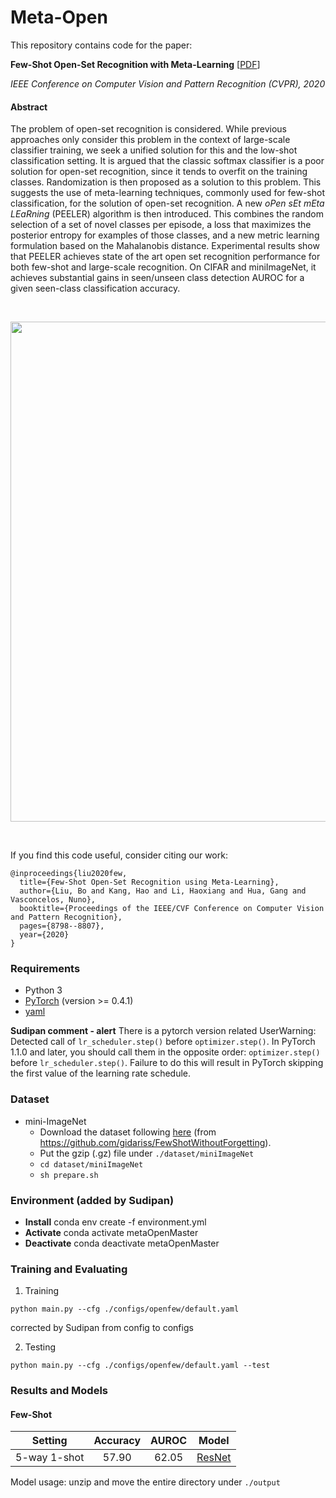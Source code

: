 # Meta-Open 
This repository contains code for the paper:

**Few-Shot Open-Set Recognition with Meta-Learning** [[PDF](http://www.svcl.ucsd.edu/publications/conference/2020/cvpr/OpenFew.pdf)]

_IEEE Conference on Computer Vision and Pattern Recognition (CVPR), 2020_


#### Abstract
The problem of open-set recognition is considered. While previous approaches only consider this problem in the context of large-scale classifier training, we seek a unified solution for this and the low-shot classification setting. It is argued that the classic softmax classifier is a poor solution for open-set recognition, since it tends to overfit on the training classes. Randomization is then proposed as a solution to this problem. This suggests the use of meta-learning techniques, commonly used for few-shot classification, for the solution of open-set recognition. A new _oPen sEt mEta LEaRning_ (PEELER) algorithm is then introduced. This combines the random selection of a set of novel classes per episode, a loss that maximizes the posterior entropy for examples of those classes, and a new metric learning formulation based on the Mahalanobis distance. Experimental results show that PEELER achieves state of the art open set recognition performance for both few-shot and large-scale recognition. On CIFAR and miniImageNet, it achieves substantial gains in seen/unseen class detection AUROC for a given seen-class classification accuracy.

&nbsp;
<p align="center">
<img src='./assets/structure.png' width=800>
</p>
&nbsp;


If you find this code useful, consider citing our work:
```
@inproceedings{liu2020few,
  title={Few-Shot Open-Set Recognition using Meta-Learning},
  author={Liu, Bo and Kang, Hao and Li, Haoxiang and Hua, Gang and Vasconcelos, Nuno},
  booktitle={Proceedings of the IEEE/CVF Conference on Computer Vision and Pattern Recognition},
  pages={8798--8807},
  year={2020}
}
```

### Requirements 
* Python 3
* [PyTorch](https://pytorch.org/) (version >= 0.4.1)
* [yaml](https://pyyaml.org/wiki/PyYAMLDocumentation)

**Sudipan comment - alert** There is a pytorch version related UserWarning: Detected call of `lr_scheduler.step()` before `optimizer.step()`. In PyTorch 1.1.0 and later, you should call them in the opposite order: `optimizer.step()` before `lr_scheduler.step()`.  Failure to do this will result in PyTorch skipping the first value of the learning rate schedule.


### Dataset
* mini-ImageNet
  * Download the dataset following [here](https://mega.nz/#!rx0wGQyS!96sFlAr6yyv-9QQPCm5OBFbOm4XSD0t-HlmGaT5GaiE) (from https://github.com/gidariss/FewShotWithoutForgetting).
  * Put the gzip (.gz) file under `./dataset/miniImageNet`
  * `cd dataset/miniImageNet`
  * `sh prepare.sh`

### Environment (added by Sudipan)
* **Install** conda env create -f environment.yml
* **Activate** conda activate metaOpenMaster
* **Deactivate** conda deactivate metaOpenMaster


### Training and Evaluating
1. Training
```
python main.py --cfg ./configs/openfew/default.yaml
```
corrected by Sudipan from config to configs

2. Testing
```
python main.py --cfg ./configs/openfew/default.yaml --test
```

### Results and Models

#### Few-Shot

  | Setting                     | Accuracy | AUROC | Model |
  | ---------------------- |:-----------:|:---------:|:--------:|
  | 5-way 1-shot          | 57.90         | 62.05      | [ResNet](http://www.svcl.ucsd.edu/~liubo/metaopen/openfew.tar.gz)|

Model usage: unzip and move the entire directory under `./output`

